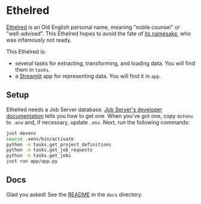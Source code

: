 # Ethelred

[Ethelred][1] is an Old English personal name, meaning "noble counsel" or "well-advised".
This Ethelred hopes to avoid the fate of [its namesake][2],
who was infamously not ready.

This Ethelred is:

* several tasks for extracting, transforming, and loading data.
  You will find them in `tasks`.
* a [Streamlit][] app for representing data.
  You will find it in `app`.

## Setup

Ethelred needs a Job Server database.
[Job Server's developer documentation][3] tells you how to get one.
When you've got one,
copy `dotenv` to `.env` and, if necessary, update `.env`.
Next, run the following commands:

```sh
just devenv
source .venv/bin/activate
python -m tasks.get_project_definitions
python -m tasks.get_job_requests
python -m tasks.get_jobs
just run app/app.py
```

## Docs

Glad you asked!
See the [README](docs/README.md) in the `docs` directory.

[1]: https://en.wikipedia.org/wiki/%C3%86thelred
[2]: https://en.wikipedia.org/wiki/%C3%86thelred_the_Unready
[3]: https://github.com/opensafely-core/job-server/blob/main/DEVELOPERS.md
[Streamlit]: https://streamlit.io/
